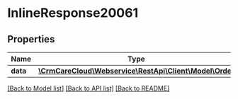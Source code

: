 # InlineResponse20061

## Properties
Name | Type | Description | Notes
------------ | ------------- | ------------- | -------------
**data** | [**\CrmCareCloud\Webservice\RestApi\Client\Model\Order**](Order.md) |  | [optional] 

[[Back to Model list]](../../README.md#documentation-for-models) [[Back to API list]](../../README.md#documentation-for-api-endpoints) [[Back to README]](../../README.md)

